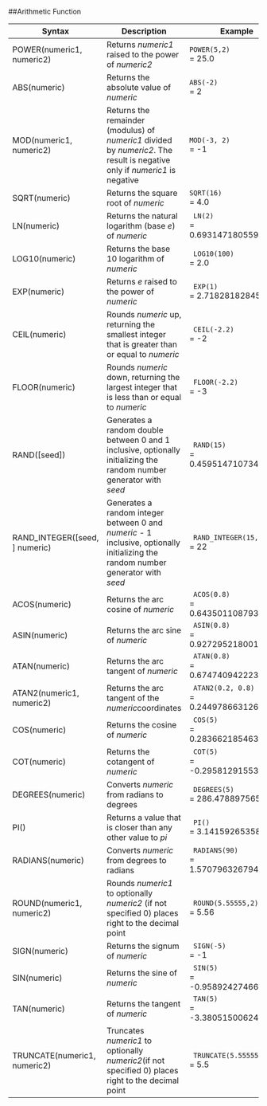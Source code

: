 ##Arithmetic Function

| Syntax               | Description                                                | Example                  |
| ------------------------------ | ------------------------------------------------------------ | ---------------------------- |
| POWER(numeric1, numeric2)      | Returns *numeric1* raised to the power of *numeric2* | `POWER(5,2)`<br /> = 25.0 |
| ABS(numeric)                   | Returns the absolute value of *numeric* | `ABS(-2)`<br /> = 2  |
| MOD(numeric1, numeric2)        | Returns the remainder (modulus) of *numeric1* divided by *numeric2*. The result is negative only if *numeric1* is negative | `MOD(-3, 2)`<br /> = -1 |
| SQRT(numeric)                  | Returns the square root of *numeric* | `SQRT(16)`<br /> = 4.0 |
| LN(numeric)                    | Returns the natural logarithm (base *e*) of *numeric* | ` LN(2)`<br /> = 0.6931471805599453 |
| LOG10(numeric)                 | Returns the base 10 logarithm of *numeric* | ` LOG10(100)`<br /> = 2.0 |
| EXP(numeric)                   | Returns *e* raised to the power of *numeric* | ` EXP(1)`<br /> = 2.718281828459045 |
| CEIL(numeric)                  | Rounds *numeric* up, returning the smallest integer that is greater than or equal to *numeric* | ` CEIL(-2.2)`<br /> = -2 |
| FLOOR(numeric)                 | Rounds *numeric* down, returning the largest integer that is less than or equal to *numeric* | ` FLOOR(-2.2)`<br /> = -3 |
| RAND([seed])                   | Generates a random double between 0 and 1 inclusive, optionally initializing the random number generator with *seed* | ` RAND(15)`<br /> = 0.45951471073476047 |
| RAND_INTEGER([seed, ] numeric) | Generates a random integer between 0 and *numeric* - 1 inclusive, optionally initializing the random number generator with *seed* | ` RAND_INTEGER(15,50)`<br /> = 22 |
| ACOS(numeric)                  | Returns the arc cosine of *numeric* | ` ACOS(0.8)`<br /> = 0.6435011087932843 |
| ASIN(numeric)                  | Returns the arc sine of *numeric* | ` ASIN(0.8)`<br /> = 0.9272952180016123 |
| ATAN(numeric)                  | Returns the arc tangent of *numeric* | ` ATAN(0.8)`<br /> = 0.6747409422235527 |
| ATAN2(numeric1, numeric2)      | Returns the arc tangent of the *numeric*coordinates | ` ATAN2(0.2, 0.8)`<br /> = 0.24497866312686414 |
| COS(numeric)                   | Returns the cosine of *numeric*     | ` COS(5)` <br /> = 0.28366218546322625 |
| COT(numeric)                   | Returns the cotangent of *numeric*  | ` COT(5)`<br /> = -0.2958129155327455 |
| DEGREES(numeric)               | Converts *numeric* from radians to degrees | ` DEGREES(5)`<br /> = 286.4788975654116 |
| PI()                           | Returns a value that is closer than any other value to *pi* |           ` PI()`<br /> = 3.141592653589793           |
| RADIANS(numeric)               | Converts *numeric* from degrees to radians | ` RADIANS(90)`<br />= 1.5707963267948966 |
| ROUND(numeric1, numeric2)      | Rounds *numeric1* to optionally *numeric2* (if not specified 0) places right to the decimal point | ` ROUND(5.55555,2)`<br /> = 5.56 |
| SIGN(numeric)                  | Returns the signum of *numeric*     | ` SIGN(-5)`<br /> = -1 |
| SIN(numeric)                   | Returns the sine of *numeric*       | ` SIN(5)`<br />= -0.9589242746631385 |
| TAN(numeric)                   | Returns the tangent of *numeric*    | ` TAN(5)`<br /> = -3.380515006246586 |
| TRUNCATE(numeric1, numeric2)   | Truncates *numeric1* to optionally *numeric2*(if not specified 0) places right to the decimal point | ` TRUNCATE(5.55555,2)`<br />= 5.5 |
